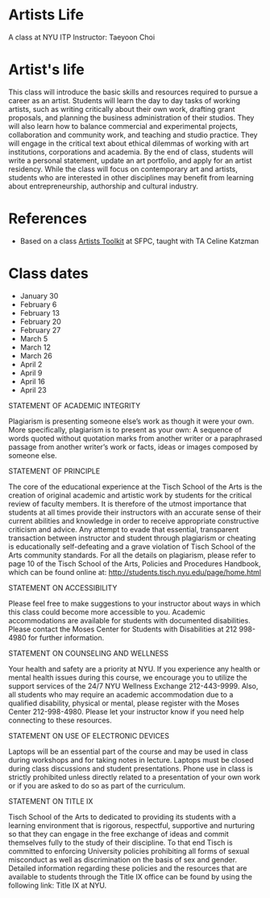 # Artists Life
A class at NYU ITP
Instructor: Taeyoon Choi 

# Artist's life

This class will introduce the basic skills and resources required to pursue a career as an artist. Students will learn the
day to day tasks of working artists, such as writing critically about their own work, drafting grant proposals, and planning the business administration of their studios. They will also learn how to balance commercial and experimental projects, collaboration and community work, and teaching and studio practice. They will engage in the critical text about ethical dilemmas of working with art institutions, corporations and academia. By the end of class, students will write a personal statement, update an art portfolio, and apply for an artist residency. While the class will focus on contemporary art and artists, students who are interested in other disciplines may benefit from learning about entrepreneurship, authorship and cultural industry.

# References
- Based on a class [Artists Toolkit](https://github.com/tchoi8/artiststoolkit) at SFPC, taught with TA Celine Katzman  

# Class dates

- January 30
- February 6
- February 13
- February 20
- February 27
- March 5
- March 12
- March 26
- April 2
- April 9
- April 16
- April 23



STATEMENT OF ACADEMIC INTEGRITY  

Plagiarism is presenting someone else’s work as though it were your own. More specifically, plagiarism is to present as your own: A sequence of words quoted without quotation marks from another writer or a paraphrased passage from another writer’s work or facts, ideas or images composed by someone else.

STATEMENT OF PRINCIPLE  

The core of the educational experience at the Tisch School of the Arts is the creation of original academic and artistic work by students for the critical review of faculty members.  It is therefore of the utmost importance that students at all times provide their instructors with an accurate sense of their current abilities and knowledge in order to receive appropriate constructive criticism and advice.  Any attempt to evade that essential, transparent transaction between instructor and student through plagiarism or cheating is educationally self-defeating and a grave violation of Tisch School of the Arts community standards.  For all the details on plagiarism, please refer to page 10 of the Tisch School of the Arts, Policies and Procedures Handbook, which can be found online at: http://students.tisch.nyu.edu/page/home.html

STATEMENT ON ACCESSIBILITY  

Please feel free to make suggestions to your instructor about ways in which this class could become more accessible to you.  Academic accommodations are available for students with documented disabilities. Please contact the Moses Center for Students with Disabilities at 212 998-4980 for further information.

STATEMENT ON COUNSELING AND WELLNESS  

Your health and safety are a priority at NYU. If you experience any health or mental health issues during this course, we encourage you to utilize the support services of the 24/7 NYU Wellness Exchange 212-443-9999. Also, all students who may require an academic accommodation due to a qualified disability, physical or mental, please register with the Moses Center 212-998-4980. Please let your instructor know if you need help connecting to these resources.

STATEMENT ON USE OF ELECTRONIC DEVICES 

Laptops will be an essential part of the course and may be used in class during workshops and for taking notes in lecture. Laptops must be closed during class discussions and student presentations.  Phone use in class is strictly prohibited unless directly related to a presentation of your own work or if you are asked to do so as part of the curriculum.

STATEMENT ON TITLE IX  

Tisch School of the Arts to dedicated to providing its students with a learning environment that is rigorous, respectful, supportive and nurturing so that they can engage in the free exchange of ideas and commit themselves fully to the study of their discipline. To that end Tisch is committed to enforcing University policies prohibiting all forms of sexual misconduct as well as discrimination on the basis of sex and gender.  Detailed information regarding these policies and the resources that are available to students through the Title IX office can be found by using the following link: Title IX at NYU.
